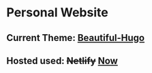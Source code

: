 # Personal Website

## Current Theme: [Beautiful-Hugo](https://github.com/halogenica/beautifulhugo)

## Hosted used: ~~Netlify~~ [Now](https://vercel.com)

